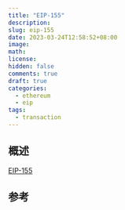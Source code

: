 ```yaml
---
title: "EIP-155"
description:
slug: eip-155
date: 2023-03-24T12:58:52+08:00
image:
math:
license:
hidden: false
comments: true
draft: true
categories:
  - ethereum
  - eip
tags:
  - transaction
---
```


## 概述

[EIP-155](https://eips.ethereum.org/EIPS/eip-155)

## 参考
